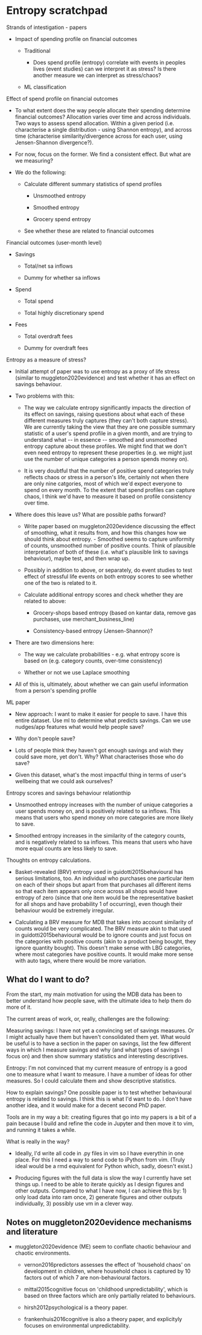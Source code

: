 # Entropy scratchpad


Strands of intestigation - papers

- Impact of spending profile on financial outcomes

    - Traditional

        - Does spend profile (entropy) correlate with events in peoples lives
        (event studies) can we interpret it as stress? Is there another measure
        we can interpret as stress/chaos?

    - ML classification



Effect of spend profile on financial outcomes

- To what extent does the way people allocate their spending determine
  financial outcomes? Allocation varies over time and across individuals. Two
  ways to assess spend allocation. Within a given period (i.e. characterise a
  single distribution - using Shannon entropy), and across time (characterise
  similarity/divergence across for each user, using Jensen-Shannon
  divergence?).

- For now, focus on the former. We find a consistent effect. But what are we
  measuring?

- We do the following:

    - Calculate different summary statistics of spend profiles

        - Unsmoothed entropy

        - Smoothed entropy

        - Grocery spend entropy

    - See whether these are related to financial outcomes


Financial outcomes (user-month level)

- Savings

    - Total/net sa inflows

    - Dummy for whether sa inflows

- Spend

    - Total spend

    - Total highly discretionary spend

- Fees

    - Total overdraft fees

    - Dummy for overdraft fees




Entropy as a measure of stress?

- Initial attempt of paper was to use entropy as a proxy of life stress
  (similar to muggleton2020evidence) and test whether it has an effect on
  savings behaviour.

- Two problems with this:

    - The way we calculate entropy significantly impacts the direction of its
    effect on savings, raising questions about what each of these different
    measures truly captures (they can't both capture stress). We are currently
    taking the view that they are one possible summary statistic of a
    user's spend profile in a given month, and are trying to understand what --
    in essence -- smoothed and unsmoothed entropy capture about these profiles.
    We might find that we don't even need entropy to represent these properties
    (e.g. we might just use the number of unique categories a person spends
    money on).

    - It is very doubtful that the number of positive spend categories truly
    reflects chaos or stress in a person's life, certainly not when there are
    only nine catgories, most of which we'd expect everyone to spend on every
    month. To the extent that spend profiles can capture chaos, I think we'd
    have to measure it based on profile consistency over time.

- Where does this leave us? What are possible paths forward?

    - Write paper based on muggleton2020evidence discussing the effect of
    smoothing, what it results from, and how this changes how we should think
    about entropy. - Smoothed seems to capture uniformity of counts, unsmoothed
    number of positive counts. Think of plausible interpretation of both of
    these (i.e. what's plausible link to savings behaviour), maybe test, and
    then wrap up.

    - Possibly in addition to above, or separately, do event studies to test
    effect of stressful life events on both entropy scores to see whether one
    of the two is related to it.

    - Calculate additional entropy scores and check whether they are related to
    above:

        - Grocery-shops based entropy (based on kantar data, remove gas
        purchases, use merchant_business_line)

        - Consistency-based entropy (Jensen-Shannon)?


- There are two dimensions here:

    - The way we calculate probabilities - e.g. what entropy score is based on (e.g. category counts, over-time consistency)

    - Whether or not we use Laplace smoothing

- All of this is, ultimately, about whether we can gain useful information from
  a person's spending profile








ML paper

- New approach: I want to make it easier for people to save. I have this entire
  dataset. Use ml to determine what predicts savings. Can we use nudges/app
  features what would help people save?

- Why don't people save?

- Lots of people think they haven't got enough savings and wish they could save
  more, yet don't. Why? What characterises those who do save?

- Given this dataset, what's the most impactful thing in terms of user's
  wellbeing that we could ask ourselves?


Entropy scores and savings behaviour relationthip

- Unsmoothed entropy increases with the number of unique categories a user
  spends money on, and is positively related to sa inflows. This means that
  users who spend money on more categories are more likely to save.

- Smoothed entropy increases in the similarity of the category counts, and is
  negatively related to sa inflows. This means that users who have more equal
  counts are less likely to save.



Thoughts on entropy calculations.

- Basket-revealed (BRV) entropy used in guidotti2015behavioural has serious
  limitations, too. An individual who purchases one particular item on each of
  their shops but apart from that purchases all different items so that each
  item appears only once across all shops would have entropy of zero (since
  that one item would be the representative basket for all shops and have
  probability 1 of occurring), even
  though their behaviour would be extremely irregular.

- Calculating a BRV measure for MDB that takes into account similarity of
  counts would be very complicated. The BRV measure akin to that used in
  guidotti2015behavioural would be to ignore counts and just focus on the
  categories with positive counts (akin to a product being bought, they ignore
  quantity bought). This doesn't make sense with LBG categories, where most
  categories have positive counts. It would make more sense with auto tags,
  where there would be more variation.


## What do I want to do?

From the start, my main motivation for using the MDB data has been to better
understand how people save, with the ultimate idea to help them do more of it.

The current areas of work, or, really, challenges are the following:

Measuring savings: I have not yet a convincing set of savings measures. Or I
might actually have them but haven't consolidated them yet. What would be
useful is to have a section in the paper on savings, list the few different
ways in which I measure savings and why (and what types of savings I focus on)
and then show summary statistics and interesting descriptives.

Entropy: I'm not convinced that my current measure of entropy is a good one to
measure what I want to measure. I have a number of ideas for other measures. So
I could calculate them and show descriptive statistics.

How to explain savings? One possible paper is to test whether behavioural
entropy is related to savings. I think this is what I'd want to do. I don't
have another idea, and it would make for a decent second PhD paper.

Tools are in my way a bit: creating figures that go into my papers is a bit of
a pain because I build and refine the code in Jupyter and then move it to vim,
and running it takes a while.

What is really in the way?

- Ideally, I'd write all code in .py files in vim so I have everythin in one
  place. For this I need a way to send code to iPython from vim. (Truly ideal
  would be a rmd equivalent for Python which, sadly, doesn't exist.)

- Producing figures with the full data is slow the way I currently have set
  things up. I need to be able to iterate quickly as I design figures and other
  outputs. Compared to what I have now, I can achieve this by: 1) only load
  data into ram once, 2) generate figures and other outputs individually, 3)
  possibly use vm in a clever way.



## Notes on muggleton2020evidence mechanisms and literature

- muggleton2020evidence (ME) seem to conflate chaotic behaviour and chaotic
  environments. 

  - vernon2016predictors assesses the effect of 'household chaos' on
  development in children, where household chaos is captured by
  10 factors out of which 7 are non-behavioural factors.

  - mittal2015cognitive focus on 'childhood unpredictability', which is based
  on three factors which are only partially related to behaviours.

  - hirsh2012psychological is a theory paper.

  - frankenhuis2016cognitive is also a theory paper, and explicityly focuses on
  environmental unpredictability.


